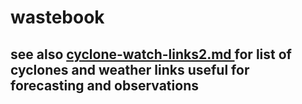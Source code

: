 # wastebook

## see also [ cyclone-watch-links2.md ](cyclone-watch-links2.md) for list of cyclones and weather links useful for forecasting and observations
